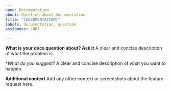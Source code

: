 ```yaml
---
name: Documentation
about: Question about documentation
title: "[DOCUMENTATION]"
labels: documentation, question
assignees: LdDl

---
```


**What is your docs question about? Ask it**
A clear and concise description of what the problem is.

**What do you suggest?*
A clear and concise description of what you want to happen.

**Additional context**
Add any other context or screenshots about the feature request here.
